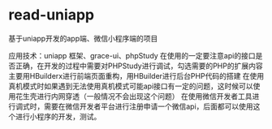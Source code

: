 # read-uniapp
基于uniapp开发的app端、微信小程序端的项目

应用技术：uniapp 框架、grace-ui、phpStudy
在使用的一定要注意api的接口是否正确，在开发的过程中需要对PHPStudy进行调试，勾选需要的PHP的扩展内容
主要用HBuilderx进行前端页面重构，用HBuilder进行后台PHP代码的搭建
在使用真机模式时如果遇到无法使用真机模式可能api接口有一定的问题，这时候可以使用花生壳进行内网穿透（一般情况不会出现这个问题）
在使用微信开发者工具进行调式时，需要在微信开发者平台进行注册申请一个微信api，后面都可以使用这个进行小程序的开发，测试。


